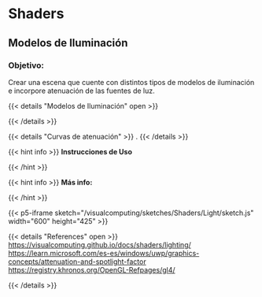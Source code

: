 # Shaders

## Modelos de Iluminación 

### Objetivo:
Crear una escena que cuente con distintos tipos de modelos de iluminación e incorpore atenuación de las fuentes de luz.


{{< details "Modelos de Iluminación" open >}}

{{< /details >}}

{{< details "Curvas de atenuación" >}}
.
{{< /details >}}

{{< hint info >}}
**Instrucciones de Uso**  

{{< /hint >}}

{{< hint info >}}
**Más info:**

{{< /hint >}}

{{< p5-iframe sketch="/visualcomputing/sketches/Shaders/Light/sketch.js" width="600" height="425" >}}

{{< details "References" open >}}
  https://visualcomputing.github.io/docs/shaders/lighting/
  https://learn.microsoft.com/es-es/windows/uwp/graphics-concepts/attenuation-and-spotlight-factor
  https://registry.khronos.org/OpenGL-Refpages/gl4/

{{< /details >}}
